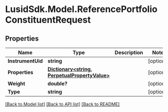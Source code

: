 # LusidSdk.Model.ReferencePortfolioConstituentRequest
## Properties

Name | Type | Description | Notes
------------ | ------------- | ------------- | -------------
**InstrumentUid** | **string** |  | [optional] 
**Properties** | [**Dictionary&lt;string, PerpetualPropertyValue&gt;**](PerpetualPropertyValue.md) |  | [optional] 
**Weight** | **double?** |  | [optional] 
**Type** | **string** |  | [optional] 

[[Back to Model list]](../README.md#documentation-for-models) [[Back to API list]](../README.md#documentation-for-api-endpoints) [[Back to README]](../README.md)

